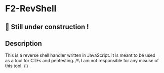 # F2-RevShell

## 🚧 Still under construction !

## Description
This is a reverse shell handler written in JavaScript. It is meant to be used as a tool for CTFs and pentesting.
/!\\ I am not responsible for any misuse of this tool. /!\\


